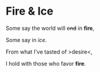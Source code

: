 # Fire & Ice

Some say the world will ~~end~~ in **fire**,

Some say in *ice*.

From what I've tasted of >desire<,

I hold with those who favor **fire**.
